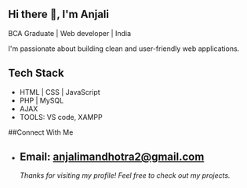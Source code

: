 ## Hi there 👋, I'm Anjali 

BCA Graduate | Web developer | 
India

I'm passionate about building clean and user-friendly web applications.
## Tech Stack

- HTML | CSS | JavaScript
- PHP | MySQL
- AJAX
- TOOLS: VS code, XAMPP

##Connect With Me
- Email:
  anjalimandhotra2@gmail.com
  ----
  *Thanks for visiting my profile!
  Feel free to check out my projects.*
 



